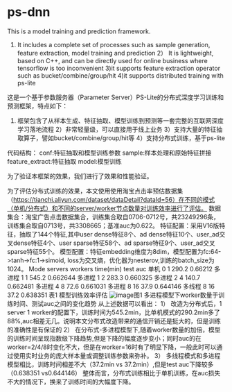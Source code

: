 # ps-dnn
This is a model training and prediction framework.
1) It includes a complete set of processes such as sample generation, feature extraction, model training and prediction 
2） It is lightweight, based on C++, and can be directly used for online business where tensorflow is too inconvenient 
3)it supports feature extraction operator such as bucket/combine/group/hit 
4)it supports distributed training with ps-lite 


这是一个基于参数服务器（Parameter Server）PS-Lite的分布式深度学习训练和预测框架，特点如下：
1) 框架包含了从样本生成、特征抽取、模型训练到预测等一套完整的互联网深度学习落地流程
2）非常轻量级，可以直接用于线上业务
3）支持大量的特征抽取算子，譬如bucket/combine/group/hit等
4）支持分布式训练，基于ps-lite

代码结构：
conf:特征抽取和模型训练参数
sample:样本处理和原始特征拼接
feature_extract:特征抽取
model:模型训练

为了验证本框架的效果，我们进行了效果和性能验证。

为了评估分布式训练的效果，本文使用使用淘宝点击率预估数据集（https://tianchi.aliyun.com/dataset/dataDetail?dataId=56）在不同的模式（单机/分布式）和不同的server/worker节点数量对训练效率进行了评估。
	数据集合：淘宝广告点击数据集合，训练集合取自0706-0712号，共23249296条，训练集合取自0713号，共3308665；基准auc为0.622。
	特征配置：采用V16版特征，抽取了144个特征,其中user dense特征8个、ad dense特征10个、user_ad交叉dense特征4个、user sparse特征58个、ad sparse特征9个、user_ad交叉sparse特征55个。
	模型配置：特征embedding维度为8dim，模型配置为fc:64->tanh->fc:1->simoid, loss为交叉熵，优化器为nesterov,训练的batch_size为1024。
Mode	servers	workers	time(min)	test auc
单机	0	1	290.2	0.66212
多进程	1	1	545.2	0.662644
多进程	1	2	283.3	0.660325
多进程	2	4	140.7	0.662481
多进程	4	8	72.6	0.661031
多进程	8	16	37.9	0.644146
多线程	8	16	37.2	0.638351
表1 模型训练效率评估
 ![image](https://user-images.githubusercontent.com/9473273/141041693-99bba636-1d3c-4206-952a-aa73dabb6c7d.png)图1 多进程模型下worker数量于训练时间、测试auc之间的变化趋势
	从上述数据可以看出：
1）	改造为分布式后，1 server 1 worker的配置下，训练时间为545.2min，比单机模式的290.2min多了88%,auc相差无几。说明本文分布式改造带来的通信开销还是挺大的，但是训练的准确性是有保证的
2）	在分布式-多进程模型下,随着worker数量的加倍，模型的训练时间呈现指数级下降趋势,但是下降的幅度逐步变小；同时auc的在worker=2/4/8时变化不大，但是在worker=16时有了明显下降，一般此时可以通过使用实时业务的庞大样本量或调整训练参数来弥补。
3）	多线程模式和多进程模型相比，训练时间相差不大（37.2min vs 37.2min）,但是test auc下降较多（0.638351 vs0.644146）
整体而言，分布式训练相比于单机训练，在auc损失不大的情况下，换来了训练时间的大幅度下降。



